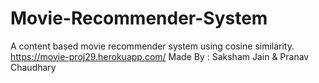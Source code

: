 # Movie-Recommender-System
A content based movie recommender system using cosine similarity.
https://movie-proj29.herokuapp.com/
Made By : Saksham Jain & Pranav Chaudhary
